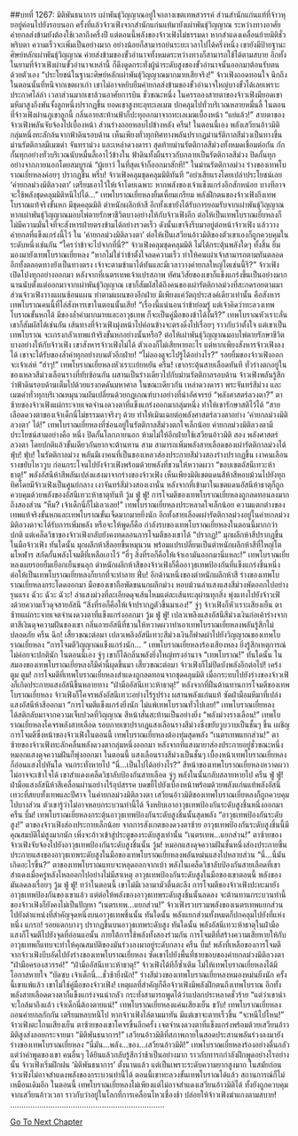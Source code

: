 ##บทที่ 1267: มิติพันธนาการ
เผ่าพันธุ์วิญญาณอยู่ใจกลางเขตเทพสวรรค์ ส่วนสำนักแก่นแท้ที่จ้าวหุยอยู่ค่อนไปยังรอบนอก
ครั้งที่แล้วจ้าวเฟิงจากสำนักแก่นแท้มายังเผ่าพันธุ์วิญญาณ ระหว่างทางอาศัยค่ายกลส่งข้ามยังต้องใช้เวลาถึงครึ่งปี
แต่ตอนนี้พลังของจ้าวเฟิงไม่ธรรมดา หากสำแดงเคลื่อนย้ายมิติชั่วพริบตา ความเร็วจะเพิ่มเป็นอย่างมาก อย่างน้อยก็สามารถย่นระยะเวลาไปได้ครึ่งหนึ่ง
เขายังมีป้ายฐานะศิษย์หลักเผ่าพันธุ์วิญญาณ ค่ายส่งข้ามของขั้วอำนาจทั้งหมดระหว่างทางก็สามารถใช้ได้ตามสบาย
อีกทั้งในยามที่จ้าวเฟิงผ่านขั้วอำนาจเหล่านี้ ก็ดึงดูดกระทั่งผู้นำระดับสูงของขั้วอำนาจนั้นออกมาต้อนรับตนด้วยตัวเอง
“ประโยชน์ในฐานะศิษย์หลักเผ่าพันธุ์วิญญาณมากมายเสียจริง!”
จ้าวเฟิงถอดทอนใจ
นึกถึงในตอนนั้นที่หนีจากเขตผาเก่า เขาไม่อาจหยิบยืมค่ายกลส่งข้ามของขั้วอำนาจใหญ่บางขั้วได้เลยเพราะประกาศไล่ล่า เวลาส่วนมากเขาล้วนอาศัยการบิน
ชั่วขณะหนึ่ง
ในครรลองสายตาของจ้าวเฟิงมียอดเขามหึมาสูงถึงพันจั้งลูกหนึ่งปรากฏขึ้น ยอดเขาสูงทะลุทะเลเมฆ ปกคลุมไปทั่วบริเวณหลายหมื่นลี้
ในตอนที่จ้าวเฟิงผ่านภูเขาลูกนี้ กลิ่นอายสะท้านฟ้าก็ปะทุออกมาจากทะเลเมฆเบื้องหน้า
“แย่แล้ว!”
สายตาของจ้าวเฟิงพลันจับจ้องไปเบื้องหน้า ส่วนร่างถอยหลบไปข้างหลัง
ครืน!
ในตอนนี้เอง พลังเสวียนอ้าวมิติกลุ่มหนึ่งทะลักล้นจากฟ้าดินรอบด้าน
เห็นเพียงทั่วทุกทิศทางพลันปรากฏม่านรัติกาลสีม่วงเป็นทางขึ้น ม่านรัตติกาลมีเมฆดำ จันทราม่วง และเหล่าดวงดารา
สุดท้ายม่านรัตติกาลสีม่วงทั้งหมดเชื่อมต่อกัน กักกั้นทุกอย่างทั่วบริเวณนับหมื่นลี้เอาไว้ข้างใน
ฟ้าดินทั้งผืนราวกับกลายเป็นรัตติกาลสีม่วง ปิดกั้นทุกอย่างจากภายนอกโดยสมบูรณ์
“ผู้เยาว์ ในที่สุดเจ้าก็ออกมาสักที!”
ในม่านรัตติกาลม่วง ร่างของเทพโบราณเยี่ยหลงค่อยๆ ปรากฏขึ้น
พรึ่บ!
จ้าวเฟิงคลุมชุดคลุมมิติทันที
“อย่าเสียแรงโดยเปล่าประโยชน์เลย ‘ค่ายกลม่วงมิติลวงตา’ เตรียมเอาไว้ให้เจ้าโดยเฉพาะ หากพลังของเจ้าแข็งแกร่งอีกสักหน่อย บางทีอาจจะใช้พลังชุดคลุมมิติหนีไปได้…”
เทพโบราณเยี่ยหลงยิ้มเหี้ยมเกรียม
พลังฝึกตนของจ้าวเฟิงถึงเทพโบราณแท้จริงขั้นหก มีชุดคลุมมิติ ตำหนักผลึกห้าสี
อีกทั้งเขายังได้รับการยอมรับจากเผ่าพันธุ์วิญญาณ หากเผ่าพันธุ์วิญญาณมอบไพ่ตายรักษาชีวิตบางอย่างให้กับจ้าวเฟิงอีก ต่อให้เป็นเทพโบราณเยี่ยหลงก็ไม่มีความมั่นใจที่จะสังหารฝ่ายตรงข้ามได้อย่างรวดเร็ว
ดังนั้นเขาจึงรีบมาอยู่ต่อหน้าจ้าวเฟิง แล้ววางค่ายกลที่แข็งแกร่งนี้ไว้
ใน ‘ค่ายกลม่วงมิติลวงตา’ ต่อให้เป็นเสวียนอ้าวมิติของตัวเขาเองก็ถูกควบคุมในระดับหนึ่งเช่นกัน
“ใครว่าข้าจะไปจากที่นี่?”
จ้าวเฟิงคลุมชุดคลุมมิติ ไม่ได้กระตุ้นพลังใดๆ ทั้งสิ้น ยิ้มมองมายังเทพโบราณเยี่ยหลง
“หากไม่ใช่ว่าข้าตั้งใจลดความเร็ว ทำให้คนเผ่าเจ้าสามารถตามทันตลอด อีกทั้งตลอดทางยังเป็นทางตรง เจ้าจะตามข้ามาได้ทันและมีเวลาวางค่ายกลใหญ่โตเช่นนี้รึ?”
จ้าวเฟิงเปิดโปงทุกอย่างออกมา
หลังจากที่เนตรเทพเจ้าแปรสภาพ ทัศนวิสัยของเขาก็แข็งแกร่งขึ้นเป็นอย่างมาก
นานนับตั้งแต่ออกมาจากเผ่าพันธุ์วิญญาณ เขาก็สัมผัสได้ถึงคนของเผ่ารัตติกาลม่วงที่สะกดรอยตามมา
ส่วนจ้าวเฟิงวางแผนซ้อนแผน ทำตามแผนของอีกฝ่าย มีเพียงแค่วัตถุประสงค์เดียวเท่านั้น คือสังหารเทพโบราณคนนี้ที่ไล่สังหารเขาในตอนนั้นเสีย!
“เรื่องนี้แน่นอนว่าข้าย่อมรู้ แต่เจ้าคิดว่าทะลวงเทพโบราณขั้นหกได้ มีของล้ำค่ามากมายและอาวุธเทพ ก็จะเป็นคู่มือของข้าได้งั้นรึ?”
เทพโบราณหัวเราะลั่น
เขาก็สัมผัสได้เช่นกัน เส้นทางที่จ้าวเฟิงมุ่งหน้าไปค่อนข้างจะตรงดิ่งไปเรื่อยๆ ราวกับว่าตั้งใจ
แต่เขาเป็นเทพโบราณ จะเกรงกลัวเทพแท้จริงขั้นหกอย่างนั้นหรือ?
ต่อให้เผ่าพันธุ์วิญญาณมอบไพ่ตายรักษาชีวิตบางอย่างให้กับจ้าวเฟิง เขาสังหารจ้าวเฟิงไม่ได้ ตัวเองก็ไม่เสียหายอะไร
แต่หากเพียงสังหารจ้าวเฟิงลงได้ เขาจะได้รับของล้ำค่าทุกอย่างบนตัวอีกฝ่าย!
“ไม่ลองดูจะไปรู้ได้อย่างไร?”
รอยยิ้มของจ้าวเฟิงออกจะเจ้าเล่ห์
“ฮ่าๆ!”
เทพโบราณเยี่ยหลงหัวเราะเย้ยหยัน
ครืน!
เขากระตุ้นสายเลือดทันที ทั่วร่างตกอยู่ในของเหลวสีม่วงเลือนรางที่ทับซ้อนกัน ผสานเป็นร่างเดียวไปกับม่านรัตติกาลรอบด้าน
จ้าวเฟิงพลันรู้สึกว่าฟ้าดินรอบด้านเต็มไปด้วยแรงกดดันมหาศาล
ในขณะเดียวกัน เหล่าดวงดารา พระจันทร์สีม่วง และเมฆดำทั่วทุกบริเวณหมุนวนผันเปลี่ยนด้วยกฎเกณฑ์บางอย่างที่น่าอัศจรรย์
“พลังศาสตร์ลวงตา?”
ตาซ้ายของจ้าวเฟิงแผ่กระจายเจตจำนงดวงตาที่แข็งแกร่งออกมากลุ่มหนึ่ง ทำให้เขารักษาสติไว้ได้
“สายเลือดดวงตาของเจ้าเด็กนี่ไม่ธรรมดาจริงๆ ด้วย ทำให้เมินเฉยต่อพลังศาสตร์ลวงตาอย่าง ‘ค่ายกลม่วงมิติลวงตา’ ได้!”
เทพโบราณเยี่ยหลงที่ซ่อนอยู่ในรัตติกาลสีม่วงตกใจเล็กน้อย
ค่ายกลม่วงมิติลวงตามีประโยชน์สามอย่างคือ
หนึ่ง ปิดกั้นโลกภายนอก ห้ามไม่ให้อีกฝ่ายใช้เสวียนอ้าวมิติ
สอง พลังศาสตร์ลวงตา โดยปกติแล้วขั้นเดียวกันยากจะต้านทาน
สาม สามารถเพิ่มพลังสายเลือดของเผ่ารัตติกาลม่วงได้
ฟุ่บ! ฟุ่บ!
ในรัตติกาลม่วง พลันมีเงาคนที่เป็นของเหลวส่องประกายสีม่วงสองร่างปรากฏขึ้น เงาคนเลือนรางขยับไหววูบ ก่อนกระโจนไปยังจ้าวเฟิงพร้อมด้วยพลังที่ชวนให้หวาดผวา
“ขอบเขตอัสนีเทวะห้าธาตุ!”
พลังอัสนีห้าสีพลันเปล่งแสงมาจากร่างของจ้าวเฟิง
เห็นเพียงมิติเขตแดนสีห้าสีหอบม้วนไปยังทุกทิศโดยมีจ้าวเฟิงเป็นศูนย์กลาง
เงาจันทร์สีม่วงสองเงานั่น หลังจากที่เข้ามาในเขตแดนอัสนีห้าธาตุก็ถูกควบคุมด้วยพลังของอัสนีเทวะห้าธาตุทันที
วู้ม ฟู่ ฟู่!
การโจมตีของเทพโบราณเยี่ยหลงถูกลดทอนลงมากถึงสองส่วน
“หืม? เจ้าเด็กนี่ก็ไม่เลวเลย!”
เทพโบราณเยี่ยหลงประหลาดใจเล็กน้อย
ความแตกต่างของเทพแท้จริงขั้นหกและเทพโบราณขั้นเจ็ดมากมายยิ่งนัก
อีกทั้งสายเลือดเผ่ารัตติกาลม่วงอยู่ในค่ายกลม่วงมิติลวงตาจะได้รับการเพิ่มพลัง
หรือจะให้พูดก็คือ กำลังรบของเทพโบราณเยี่ยหลงในตอนนี้มากกว่าปกติ
แต่เคล็ดวิชาของจ้าวเฟิงกลับยังคงทดลอนการโจมตีของเขาได้
“ปรากฏ!”
มุกผลึกห้าสีปรากฏขึ้นในมือจ้าวเฟิง
ทันใดนั้น มุกผลึกห้าสีลอยขึ้นหมุนวน พร้อมแปรเปลี่ยนเป็นตำหนักผลึกห้าสีที่ใหญ่โตมโหฬาร สกัดกั้นพลังโจมตีที่เหลือเอาไว้
“ฮี่ๆ สิ่งที่รอก็คือให้เจ้าเอามันออกมานี่แหละ!”
เทพโบราณเยี่ยหลงเผยรอยยิ้มเยือกเย็นขนลุก
ตำหนักผลึกห้าสีของจ้าวเฟิงก็คืออาวุธเทพป้องกันที่แข็งแกร่งชิ้นหนึ่ง
ต่อให้เป็นเทพโบราณเยี่ยหลงก็ยากที่จะทำลาย
ฟึ่บ!
อีกด้านหนึ่งของตำหนักผลึกห้าสี ร่างของเทพโบราณเยี่ยหลงกระโดดออกมา
มือของเขาถือพัดขนนกผลึกม่วง หอบม้วนลำแสงแสงสีม่วงพัดออกไปอย่างรุนแรง
ฉัวะ ฉัวะ ฉัวะ!
ลำแสงม่วงที่ละเอียดดุจเส้นไหมแต่ละเส้นทะลุผ่านทุกสิ่ง พุ่งแทงไปยังจ้าวเฟิงด้วยความเร็วดุจสายอัสนี
“สิ่งที่รอก็คือให้เจ้าปรากฏตัวขึ้นมาเอง!”
จู่ๆ จ้าวเฟิงก็หัวเราะเสียงเย็น ตาซ้ายแผ่กระจายเจตจำนงดวงตาที่แข็งแกร่งออกมา
วู้ม ฟู่ ฟู่!
เปลวเพลิงแสงอัสนีสีม่วงเงินก่อเค้าร่างจากตาสีเงินดุจความฝันของเขา
กลิ่นอายอัสนีที่ชวนให้หวาดผวาทำเอาเทพโบราณเยี่ยหลงพลันรู้สึกไม่ปลอดภัย
ครืน ฉึก!
เสี้ยวขณะต่อมา เปลวเพลิงอัสนีเทวะสีม่วงเงินก็ฟาดผ่าไปยังวิญญาณของเทพโบราณเยี่ยหลง
“การโจมตีวิญญาณแข็งแกร่งนัก… ”
เทพโบราณเยี่ยหลงร้องเสียงหลง ยิ่งรู้สึกเหตุการณ์ไม่ค่อยจะปกตินัก
ในตอนนี้เอง จู่ๆ เขาก็ได้กลิ่นพลังยิ่งใหญ่ทรงอำนาจ
“เทพโบราณ!”
ทันใดนั้น ในสมองของเทพโบราณเยี่ยหลงก็มีคำนี้ผุดขึ้นมา
เสี้ยวขณะต่อมา จ้าวเฟิงก็ไม่ปิดบังพลังอีกต่อไป!
เคร้ง ตูม ตูม!
การโจมตีที่เทพโบราณเยี่ยหลงสำแดงถูกลดทอนจากชุดคลุมมิติ เมื่อกระทบไปยังร่างของจ้าวเฟิงก็เกิดประกายแสงอัสนีขึ้นหลายทาง
“ฝ่ามืออัสนีเทวะห้าธาตุ!”
หลังจากที่ฝืนต้านทานการโจมตีของเทพโบราณเยี่ยหลง จ้าวเฟิงก็โคจรพลังอัสนีเทวะอย่างไร้รูปร่าง ผสานพลังแก่นแท้ ซัดฝ่ามือมหึมาที่เปล่งแสงอัสนีห้าสีออกมา
“การโจมตีแข็งแกร่งยิ่งนัก ไม่แพ้เทพโบราณทั่วไปเลย!”
เทพโบราณเยี่ยหลงได้สติกลับมาจากความเจ็บปวดที่วิญญาณ สีหน้าสั่นสะท้านเป็นอย่างยิ่ง
“พลังม่วงรางเลือน!”
เทพโบราณเยี่ยหลงโคจรพลังสายเลือด รอบกายเขาปรากฏแสงเลือนรางสีม่วงซึ่งขยับวูบวาบเป็นชั้นๆ ขึ้น
เผชิญการโจมตีซึ่งหน้าของจ้าวเฟิงในตอนนี้ เทพโบราณเยี่ยหลงต้องทุ่มสุดพลัง
“เนตรเทพแยกส่วน!”
ตาซ้ายของจ้าวเฟิงทะลักคลื่นพลังดวงตากลุ่มหนึ่งออกมา
หลังจากที่แสงมายาส่องประกายอยู่ชั่วขณะหนึ่ง หมอกแสงดุจความฝันก็พุ่งออกมา
ในตอนนี้ แสงเลือนรางสีม่วงเป็นชั้นๆ เบื้องหน้าเทพโบราณเยี่ยหลงก็อ่อนแสงไปทันใด จนกระทั่งหายไป
“นี่…เป็นไปได้อย่างไร?”
สีหน้าของเทพโบราณเยี่ยหลงหวาดผวา ไม่อาจจะเข้าใจได้
เขาสำแดงเคล็ดวิชาลับป้องกันสายเลือด จู่ๆ พลังในนั้นกลับสลายหายไป
ครืน ฟู่ ฟู่!
ฝ่ามือแสงอัสนีห้าสีเคลื่อนผ่านอย่างไร้อุปสรรค บดขยี้ไปยังเบื้องหน้าพร้อมด้วยพลังแก่นแท้พลังอัสนีเทวะที่สยบทั้งเทพและปีศาจ
ในค่ายกลม่วงมิติลวงตา เสวียนอ้าวมิติของเทพโบราณเยี่ยหลงก็ถูกควบคุมไปบางส่วน
ตัวเขารู้ว่าไม่อาจหลบกระบวนท่านี้ได้ จึงหยิบเอาอาวุธเทพป้องกันระดับสูงชิ้นหนึ่งออกมา
ครืน บึ้ม!
เทพโบราณเยี่ยหลงกระตุ้นอาวุธเทพป้องกันระดับสูงชิ้นนั้นสุดพลัง
“อาวุธเทพป้องกันระดับสูง!”
ตาของจ้าวเฟิงส่องประกายเล็กน้อย
จากการสังเกตของดวงตาซ้าย อาวุธเทพป้องกันระดับสูงชิ้นนี้มีคุณสมบัติไม่สูงมากนัก เพิ่งจะก้าวเข้าสู่ประตูของระดับสูงเท่านั้น
“เนตรเทพ…แยกส่วน!”
ตาซ้ายของจ้าวเฟิงจับจ้องไปยังอาวุธเทพป้องกันระดับสูงชิ้นนั้น
วู้ม!
หมอกแสงดุจความฝันชั้นหนึ่งส่องประกายขึ้น
ประกายแสงของอาวุธเทพระดับสูงในมือของเทพโบราณเยี่ยหลงพลันหม่นแสงไปหลายส่วน
“นี่…นี่มันเกิดอะไรขึ้น?”
ตาของเทพโบราณแทบจะหลุดออกจากเบ้า
พลังในเคล็ดวิชาลับป้องกันสายเลือดที่เขาสำแดงเมื่อครู่หลังไหลออกไปอย่างไม่มีสาเหตุ
อาวุธเทพป้องกันระดับสูงในมือของเขาตอนนี้ พลังของมันลดลงเรื่อยๆ
วู้ม ฟู่ ฟู่!
ทว่าในตอนนี้ เขาไม่มีเวลามามัวตื่นตะลึง การโจมตีของจ้าวเฟิงปะทะมายังอาวุธเทพป้องกันของเขาแล้ว
แต่ต่อให้พลังของอาวุธเทพระดับสูงชิ้นนั้นลดลง จะต้านทานกระบวนท่านี้ของจ้าวเฟิงก็ยังคงไม่เป็นปัญหา
“เนตรเทพ…แยกส่วน!”
จ้าวเฟิงรวบรวมพลังของเนตรเทพแยกส่วนไปยังตำแหน่งที่สำคัญจุดหนึ่งบนอาวุธเทพชิ้นนั้น
ทันใดนั้น พลังแยกส่วนทั้งหมดก็ปกคลุมไปยังที่แห่งหนึ่ง
แกรก!
รอยแตกบางๆ ปรากฏขึ้นบนอาวุธเทพระดับสูง
ทันใดนั้น พลังอัสนีเทวะห้าธาตุในฝ่ามือแสงก็โจมตีไปยังจุดที่อ่อนแอนั้น
ภายใต้การใช้พลังทั้งสองร่วมกัน การโจมตีที่สร้างความเสียหายให้กับอาวุธเทพก็แทบจะทำให้คุณสมบัติของมันร่วงลงมาอยู่ระดับกลาง
ครืน บึ้ม!
พลังที่เหลือของการโจมตีจากจ้าวเฟิงบีบอัดไปยังร่างของเทพโบราณเยี่ยหลง ซัดเขาไปยังพื้นที่ชายขอบของค่ายกลม่วงมิติลวงตา
“ฝ่ามือครองสวรรค์!”
“ฝ่ามืออัสนีเทวะห้าธาตุ!”
จ้าวเฟิงได้ทีก็ซ้ำเติม ไม่ให้เทพโบราณเยี่ยหลงได้มีโอกาสหายใจ
“บัดซบ เจ้าเด็กนี่…ชั่วช้ายิ่งนัก!”
ร่างสีม่วงของเทพโบราณเยี่ยหลงหมองหม่นยิ่งนัก
ครั้งนี้เขาแพ้แล้ว เขาไม่ใช่คู่มือของจ้าวเฟิง!
เหตุผลที่สำคัญก็คือจ้าวเฟิงมีพลังฝึกตนถึงเทพโบราณ อีกทั้งพลังสายเลือดดวงตาก็แข็งแกร่งจนน่ากลัว กระทั่งสามารถพูดได้ว่าแปลกประหลาดชั่วร้าย
“แต่ว่าเขาน่าจะใกล้มาถึงแล้ว เจ้าเด็กนี่ต้องตายแน่!”
เทพโบราณเยี่ยหลงแค่นเสียงเย็น
ขวับ!
เทพโบราณเยี่ยหลงถอนค่ายกลกักกัน เตรียมหลบหนีไป
หากจ้าวเฟิงไล่ตามมาทัน มีแต่เขาจะตายเร็วขึ้น
“จะหนีไปไหน!”
จ้าวเฟิงตะโกนเสียงเย็น
ตาซ้ายของเขาโคจรขึ้นอีกครั้ง เจตจำนงดวงตาที่แข็งแกร่งพร้อมด้วยเสวียนอ้าวมิติสูงส่งลอยกระจายมา
“มิติพันธนาการ!”
เสวียนอ้าวมิติที่สภาพภายในสอดประสานพลันร่วงลงมายังร่างของเทพโบราณเยี่ยหลง
“นี่มัน…พลัง...ของ…เสวียนอ้าวมิติ!”
เทพโบราณเยี่ยหลงร้องอย่างตื่นกลัว
แต่ว่าคำพูดของเขา คนอื่นๆ ได้ยินแล้วกลับรู้สึกว่าช้าเป็นอย่างมาก ราวกับทารกกำลังฝึกพูดอย่างไรอย่างนั้น
จ้าวเฟิงเริ่มฝึกฝน ‘มิติพันธนาการ’ ตั้งนานแล้ว
แต่เป็นเพราะระดับความยากสูงมาก ในสมัยก่อนจ้าวเฟิงไม่อาจสำแดงพลังของกระบวนท่านี้ได้
ตอนนี้เขาทะลวงขั้นเทพโบราณได้แล้ว สถานการณ์ก็ไม่เหมือนเดิมอีก
ในตอนนี้ เทพโบราณเยี่ยหลงไม่เพียงแต่ไม่อาจสำแดงเสวียนอ้าวมิติได้ ทั้งยังถูกควบคุมจากเสวียนอ้าวเวลา ราวกับว่าอยู่ในโลกที่การเคลื่อนไหวเชื่องช้า ปล่อยให้จ้าวเฟิงฆ่าแกงตามสบาย!
……………………………………………………………


[Go To Next Chapter]( ./124.md)